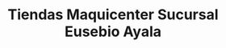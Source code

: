---
title: "Tiendas Maquicenter Sucursal Eusebio Ayala"
url: /ciudad-nueva/tiendas-maquicenter-sucursal-eusebio-ayala/
shop: Textil
---